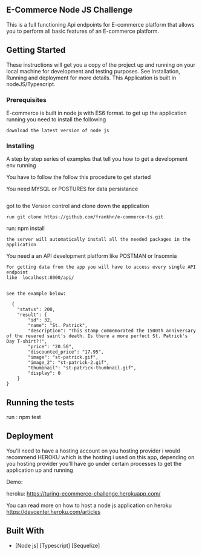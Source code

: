 ## E-Commerce Node JS Challenge


 This  is a full functioning Api endpoints for E-commerce platform that allows you to perform all basic features of an E-commerce platform.


## Getting Started

These instructions will get you a copy of the project up and running on your local machine for development and testing purposes. See Installation, Running and deployment for more details.
This Application is built in nodeJS/Typescript.


### Prerequisites

E-commerce is built in node js with ES6 format. to get up the application running you need to 
install the following
```
download the latest version of node js 
```

### Installing

A step by step series of examples that tell you how to get a development env running

You have to follow the follow this procedure to get started


You need MYSQL or POSTURES for data persistance
```
```
got to the Version control and clone down the application
```
run git clone https://github.com/frankhn/e-commerce-ts.git

```
run:  npm install

```
the server will automatically install all the needed packages in the application
```


You need a an API development platform  like POSTMAN or Insomnia

```
For getting data from the app you will have to access every single API endpoint
like  localhost:8000/api/
```
```Then you'll be able to get a bunch of JSON data:

See the example below: 

  {
    "status": 200,
    "result": {
        "id": 32,
        "name": "St. Patrick",
        "description": "This stamp commemorated the 1500th anniversary of the revered saint's death. Is there a more perfect St. Patrick's Day T-shirt?!",
        "price": "20.50",
        "discounted_price": "17.95",
        "image": "st-patrick.gif",
        "image_2": "st-patrick-2.gif",
        "thumbnail": "st-patrick-thumbnail.gif",
        "display": 0
    }
}
```

## Running the tests

run : npm test

## Deployment

You'll need to have a hosting account on you hosting provider
i would recommend HEROKU which is the hosting i used on this app, depending on you hosting provider you'll have go under certain processes to get the application up and running 

Demo:

heroku: https://turing-ecommerce-challenge.herokuapp.com/


You can read more on how to host a node js application on heroku https://devcenter.heroku.com/articles


## Built With

* [Node js] [Typescript] [Sequelize]
